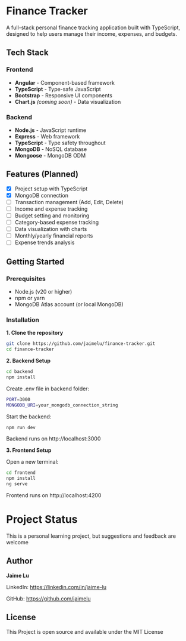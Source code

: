 # Finance Tracker

A full-stack personal finance tracking application built with TypeScript, designed to help users manage their income, expenses, and budgets.

## Tech Stack

### Frontend
- **Angular** - Component-based framework
- **TypeScript** - Type-safe JavaScript
- **Bootstrap** - Responsive UI components
- **Chart.js** *(coming soon)* - Data visualization

### Backend
- **Node.js** - JavaScript runtime
- **Express** - Web framework
- **TypeScript** - Type safety throughout
- **MongoDB** - NoSQL database
- **Mongoose** - MongoDB ODM

## Features (Planned)

- [x] Project setup with TypeScript
- [x] MongoDB connection
- [ ] Transaction management (Add, Edit, Delete)
- [ ] Income and expense tracking
- [ ] Budget setting and monitoring
- [ ] Category-based expense tracking
- [ ] Data visualization with charts
- [ ] Monthly/yearly financial reports
- [ ] Expense trends analysis

##  Getting Started

### Prerequisites
- Node.js (v20 or higher)
- npm or yarn
- MongoDB Atlas account (or local MongoDB)

### Installation

**1. Clone the repository**

```bash
git clone https://github.com/jaimelu/finance-tracker.git
cd finance-tracker

```
**2. Backend Setup**
```bash
cd backend
npm install
```

Create .env file in backend folder:

```bash
PORT=3000
MONGODB_URI=your_mongodb_connection_string
```

Start the backend:

```bash
npm run dev
```
Backend runs on http://localhost:3000

**3. Frontend Setup**

Open a new terminal:

```bash
cd frontend
npm install
ng serve
```
Frontend runs on http://localhost:4200

# Project Status
This is a personal learning project, but suggestions and feedback are welcome

## Author

**Jaime Lu**

LinkedIn: https://linkedin.com/in/jaime-lu

GitHub: https://github.com/jaimelu

## License
This Project is open source and available under the MIT License